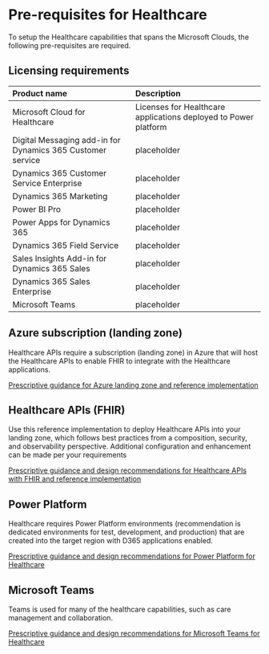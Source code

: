 # Pre-requisites for Healthcare

To setup the Healthcare capabilities that spans the Microsoft Clouds, the following pre-requisites are required.

## Licensing requirements

| Product name | Description |
|:----------------------|:------------|
|Microsoft Cloud for Healthcare | Licenses for Healthcare applications deployed to Power platform
|Digital Messaging add-in for Dynamics 365 Customer service | placeholder
|Dynamics 365 Customer Service Enterprise | placeholder
|Dynamics 365 Marketing | placeholder
|Power BI Pro | placeholder
|Power Apps for Dynamics 365 | placeholder
|Dynamics 365 Field Service | placeholder
|Sales Insights Add-in for Dynamics 365 Sales | placeholder
|Dynamics 365 Sales Enterprise | placeholder
|Microsoft Teams | placeholder

## Azure subscription (landing zone)

Healthcare APIs require a subscription (landing zone) in Azure that will host the Healthcare APIs to enable FHIR to integrate with the Healthcare applications.

[Prescriptive guidance for Azure landing zone and reference implementation](https://docs.microsoft.com/azure/cloud-adoption-framework/ready/enterprise-scale/implementation)

## Healthcare APIs (FHIR)

Use this reference implementation to deploy Healthcare APIs into your landing zone, which follows best practices from a composition, security, and observability perspective. Additional configuration and enhancement can be made per your requirements

[Prescriptive guidance and design recommendations for Healthcare APIs with FHIR and reference implementation](./solutions/healthcareApis)

## Power Platform

Healthcare requires Power Platform environments (recommendation is dedicated environments for test, development, and production) that are created into the target region with D365 applications enabled.

[Prescriptive guidance and design recommendations for Power Platform for Healthcare](../foundations/powerPlatform)

## Microsoft Teams

Teams is used for many of the healthcare capabilities, such as care management and collaboration.

[Prescriptive guidance and design recommendations for Microsoft Teams for Healthcare](./solutions/microsoftTeams)